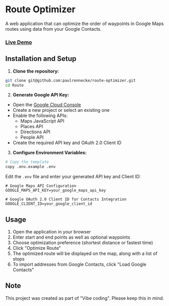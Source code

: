 # Route Optimizer

A web application that can optimize the order of waypoints in Google Maps routes using data from your Google Contacts.

###  [Live Demo](https://paul-rennecke.de/route)

## Installation and Setup

1. **Clone the repository:**
```bash
git clone git@github.com:paulrennecke/route-optimizer.git
cd Route
```

2. **Generate Google API Key:**
 - Open the [Google Cloud Console](https://console.cloud.google.com)
 - Create a new project or select an existing one
 - Enable the following APIs:
   - Maps JavaScript API
   - Places API
   - Directions API
   - People API
 - Create the required API key and OAuth 2.0 Client ID

3. **Configure Environment Variables:**
```bash
# Copy the template
copy .env.example .env
```
Edit the `.env` file and enter your generated API key and Client ID:
```env
# Google Maps API Configuration
GOOGLE_MAPS_API_KEY=your_google_maps_api_key

# Google OAuth 2.0 Client ID for Contacts Integration
GOOGLE_CLIENT_ID=your_google_client_id
```


## Usage

1. Open the application in your browser
2. Enter start and end points as well as optional waypoints
3. Choose optimization preference (shortest distance or fastest time)
4. Click "Optimize Route"
5. The optimized route will be displayed on the map, along with a list of stops
6. To import addresses from Google Contacts, click "Load Google Contacts"

## Note

This project was created as part of "Vibe coding". Please keep this in mind.